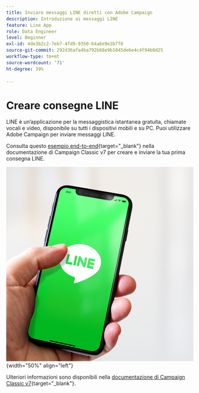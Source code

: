 ```yaml
---
title: Inviare messaggi LINE diretti con Adobe Campaign
description: Introduzione ai messaggi LINE
feature: Line App
role: Data Engineer
level: Beginner
exl-id: 4de3b2c2-7eb7-4fd9-9350-64a6e9e2b7f8
source-git-commit: 292d36afa4ba792b68e9b1045de6e4c4f94b0d25
workflow-type: tm+mt
source-wordcount: '71'
ht-degree: 39%

---
```


# Creare consegne LINE

LINE è un’applicazione per la messaggistica istantanea gratuita, chiamate vocali e video, disponibile su tutti i dispositivi mobili e su PC. Puoi utilizzare Adobe Campaign per inviare messaggi LINE.

Consulta questo [esempio end-to-end](https://experienceleague.adobe.com/docs/campaign-classic/using/sending-messages/line-channel.html#example--create-and-send-a-personalized-line-message){target="_blank"} nella documentazione di Campaign Classic v7 per creare e inviare la tua prima consegna LINE.

![](../assets/do-not-localize/LINE-msg.jpeg){width="50%" align="left"}

Ulteriori informazioni sono disponibili nella [documentazione di Campaign Classic v7](https://experienceleague.adobe.com/docs/campaign-classic/using/sending-messages/line-channel.html?lang=it){target="_blank"}.

